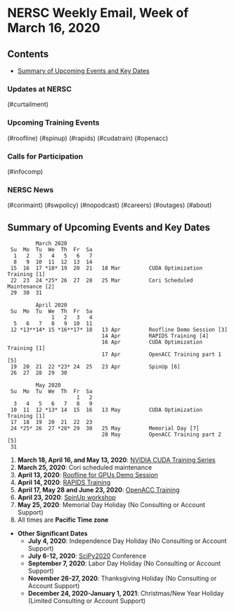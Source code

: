 # NERSC Weekly Email, Week of March 16, 2020 <a name="top"></a> #

## Contents ## 

- [Summary of Upcoming Events and Key Dates](#dates)

### Updates at NERSC 

(#curtailment)

### Upcoming Training Events 

(#roofline)
(#spinup)
(#rapids)
(#cudatrain)
(#openacc)

### Calls for Participation 

(#infocomp)

### NERSC News 

(#corimaint)
(#swpolicy)
(#nopodcast)
(#careers)
(#outages)
(#about)

## Summary of Upcoming Events and Key Dates <a name="dates"/></a> ##

             March 2020     
     Su  Mo  Tu  We  Th  Fr  Sa
      1   2   3   4   5   6   7 
      8   9  10  11  12  13  14   
     15  16  17 *18* 19  20  21   18 Mar         CUDA Optimization Training [1]
     22  23  24 *25* 26  27  28   25 Mar         Cori Scheduled Maintenance [2]
     29  30  31 

             April 2020
     Su  Mo  Tu  We  Th  Fr  Sa
                  1   2   3   4
      5   6   7   8   9  10  11
     12 *13**14* 15 *16**17* 18   13 Apr         Roofline Demo Session [3]
                                  14 Apr         RAPIDS Training [4]
                                  16 Apr         CUDA Optimization Training [1]
                                  17 Apr         OpenACC Training part 1 [5]
     19  20  21  22 *23* 24  25   23 Apr         SpinUp [6]
     26  27  28  29  30     

             May 2020
     Su  Mo  Tu  We  Th  Fr  Sa
                          1   2
      3   4   5   6   7   8   9
     10  11  12 *13* 14  15  16   13 May         CUDA Optimization Training [1]
     17  18  19  20  21  22  23
     24 *25* 26  27 *28* 29  30   25 May         Memorial Day [7]
                                  28 May         OpenACC Training part 2 [5]
     31


1. **March 18, April 16, and May 13, 2020**: [NVIDIA CUDA Training Series](#cudatrain)
2. **March 25, 2020**: Cori scheduled maintenance
3. **April 13, 2020**: [Roofline for GPUs Demo Session](#roofline)
4. **April 14, 2020**: [RAPIDS Training](#rapids)
5. **April 17, May 28 and June 23, 2020**: [OpenACC Training](#openacc)
6. **April 23, 2020**: [SpinUp workshop](#spinup)
7. **May 25, 2020**: Memorial Day Holiday (No Consulting or Account Support)
8. All times are **Pacific Time zone**


- **Other Significant Dates**
    - **July 4, 2020**: Independence Day Holiday (No Consulting or Account Support)
    - **July 6-12, 2020**: [SciPy2020](https://www.scipy2020.scipy.org/) Conference
    - **September 7, 2020**: Labor Day Holiday (No Consulting or Account Support)
    - **November 26-27, 2020**: Thanksgiving Holiday (No Consulting or Account Support)
    - **December 24, 2020-January 1, 2021**: Christmas/New Year Holiday (Limited Consulting or Account Support)


